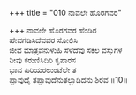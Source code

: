 +++
title = "010 ನಾವಲೇ ಹೊರಗವರ"

+++
ನಾವಲೇ ಹೊರಗವರ ಹೆಂಡಿರ  
ಹೇವಗೆಡಿಸಿದೆವವರ ಸೋಲಿಸಿ  
ಜೀವ ಮಾತ್ರವನುಳುಹಿ ಸೆಳೆದೆವು ಸಕಲ ವಸ್ತುಗಳ   
ನೀವು ಕರುಣಿಸಿದಿರಿ ಕೃಪಾರಸ   
ಭಾವ ಹಿರಿಯರಲುಂಟೆಲೇ ತ  
ಪ್ಪಾವುದೈ ತಪ್ಪಾವುದೆನುತಲ್ಲಾಡಿದನು ಶಿರವ    ॥10॥